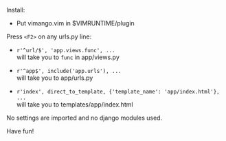 Install:

* Put vimango.vim in $VIMRUNTIME/plugin

Press `<F2>` on any urls.py line:

  * `r'^url/$', 'app.views.func', ...`  
      will take you to `func` in app/views.py

  * `r'^app$', include('app.urls'), ...`  
      will take you to app/urls.py

  * `r'index', direct_to_template, {'template_name': 'app/index.html'}, ...`  
      will take you to templates/app/index.html

No settings are imported and no django modules used.

Have fun!

